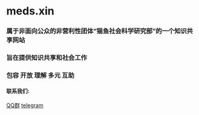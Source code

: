# meds.xin
### 属于非面向公众的非营利性团体“猫鱼社会科学研究部”的一个知识共享网站
### 旨在提供知识共享和社会工作
### 包容 开放 理解 多元 互助
#### 联系我们:
[QQ群](https://qm.qq.com/q/zapSOCbXfG)
[telegram](https://t.me/+mCqsGlmz1kM3ZWNk)
